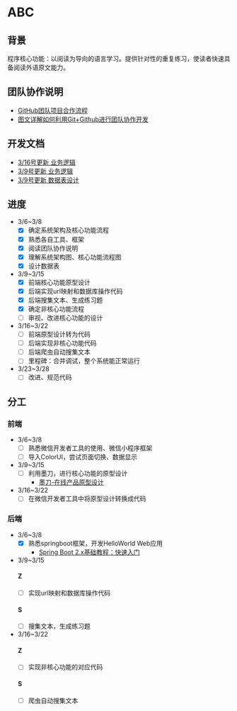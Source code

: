 # ABC
## 背景
程序核心功能：以阅读为导向的语言学习。提供针对性的重复练习，使读者快速具备阅读外语原文能力。

## 团队协作说明
- [GitHub团队项目合作流程](https://www.cnblogs.com/schaepher/p/4933873.html)
- [图文详解如何利用Git+Github进行团队协作开发](https://zhuanlan.zhihu.com/p/23478654)

## 开发文档
  - [3/16号更新 业务逻辑](https://github.com/FromABCToEverything/ABC/blob/dev/service_logic.md#%E9%9D%9E%E6%A0%B8%E5%BF%83%E5%8A%9F%E8%83%BD)
  - [3/9号更新 业务逻辑](https://github.com/FromABCToEverything/ABC/blob/dev/service_logic.md)
  - [3/9号更新 数据表设计](https://github.com/FromABCToEverything/ABC/blob/dev/images/db_design.md)

## 进度
  - 3/6~3/8
    - [X] 确定系统架构及核心功能流程
    - [X] 熟悉各自工具、框架
    - [X] 阅读团队协作说明
    - [X] 理解系统架构图、核心功能流程图
    - [X] 设计数据表
  - 3/9~3/15
    - [X] 前端核心功能原型设计
    - [X] 后端实现url映射和数据库操作代码
    - [X] 后端搜集文本、生成练习题
    - [X] 确定非核心功能流程
    - [ ] 审视、改进核心功能的设计
  - 3/16~3/22
    - [ ] 前端原型设计转为代码
    - [ ] 后端实现非核心功能代码
    - [ ] 后端爬虫自动搜集文本
    - [ ] 里程碑：合并调试，整个系统能正常运行
  - 3/23~3/28
    - [ ] 改进、规范代码
## 分工
### 前端
  - 3/6~3/8
    - [ ] 熟悉微信开发者工具的使用、微信小程序框架
    - [ ] 导入ColorUI，尝试页面切换、数据显示
  - 3/9~3/15
    - [ ] 利用墨刀，进行核心功能的原型设计
      - [墨刀-在线产品原型设计](https://free.modao.cc/)
  - 3/16~3/22
    - [ ] 在微信开发者工具中将原型设计转换成代码
    
### 后端
  - 3/6~3/8
    - [X] 熟悉springboot框架，开发HelloWorld Web应用
      - [Spring Boot 2.x基础教程：快速入门](http://blog.didispace.com/spring-boot-learning-21-1-1/)
  - 3/9~3/15
    #### Z
    - [ ] 实现url映射和数据库操作代码
    #### S
    - [ ] 搜集文本，生成练习题
  - 3/16~3/22
    #### Z
    - [ ] 实现非核心功能的对应代码
    #### S
    - [ ] 爬虫自动搜集文本
  
